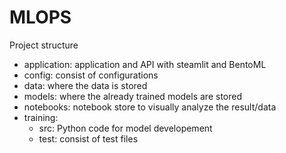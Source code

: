 # MLOPS


Project structure 
* application: application and API with steamlit and BentoML 
* config: consist of configurations 
* data: where the data is stored 
* models: where the already trained models are stored 
* notebooks: notebook store to visually analyze the result/data 
* training:
    * src: Python code for model developement 
    * test: consist of test files 
